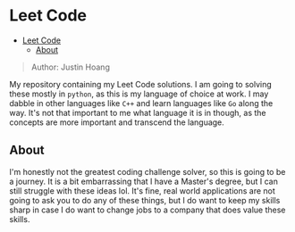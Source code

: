 # Leet Code

<!--toc:start-->
- [Leet Code](#leet-code)
  - [About](#about)
<!--toc:end-->

> Author: Justin Hoang

My repository containing my Leet Code solutions. I am going to solving these
mostly in `python`, as this is my language of choice at work. I may dabble in
other languages like `C++` and learn languages like `Go` along the way. It's not
that important to me what language it is in though, as the concepts are more
important and transcend the language.

## About

I'm honestly not the greatest coding challenge solver, so this is going to be a
journey. It is a bit embarrassing that I have a Master's degree, but I can still
struggle with these ideas lol. It's fine, real world applications are not going
to ask you to do any of these things, but I do want to keep my skills sharp in
case I do want to change jobs to a company that does value these skills.
